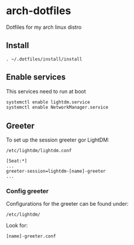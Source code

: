 # arch-dotfiles

Dotfiles for my arch linux distro

## Install

```
. ~/.dotfiles/install/install
```

## Enable services

This services need to run at boot

```sh
systemctl enable lightdm.service
systemctl enable NetworkManager.service
```

## Greeter

To set up the session greeter gor LightDM:

    /etc/lightdm/lightdm.conf

```
[Seat:*]
...
greeter-session=lightdm-[name]-greeter
...
```

### Config greeter

Configurations for the greeter can be found under:

    /etc/lightdm/

Look for:

    [name]-greeter.conf